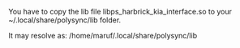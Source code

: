 You have to copy the lib file libps_harbrick_kia_interface.so  to your ~/.local/share/polysync/lib folder.

It may resolve as: /home/maruf/.local/share/polysync/lib
